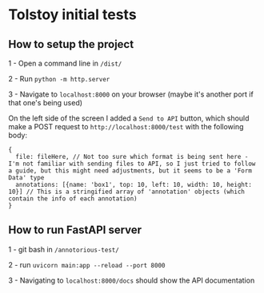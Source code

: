 # Tolstoy initial tests

## How to setup the project

1 - Open a command line in `/dist/`

2 - Run `python -m http.server`

3 - Navigate to `localhost:8000` on your browser (maybe it's another port if that one's being used)

On the left side of the screen I added a `Send to API` button, which should make a POST request to `http://localhost:8000/test` with the following body:

```
{
  file: fileHere, // Not too sure which format is being sent here - I'm not familiar with sending files to API, so I just tried to follow a guide, but this might need adjustments, but it seems to be a 'Form Data' type
  annotations: [{name: 'box1', top: 10, left: 10, width: 10, height: 10}] // This is a stringified array of 'annotation' objects (which contain the info of each annotation)
}
```

## How to run FastAPI server

1 - git bash in `/annotorious-test/`

2 - run `uvicorn main:app --reload --port 8000`

3 - Navigating to `localhost:8000/docs` should show the API documentation 